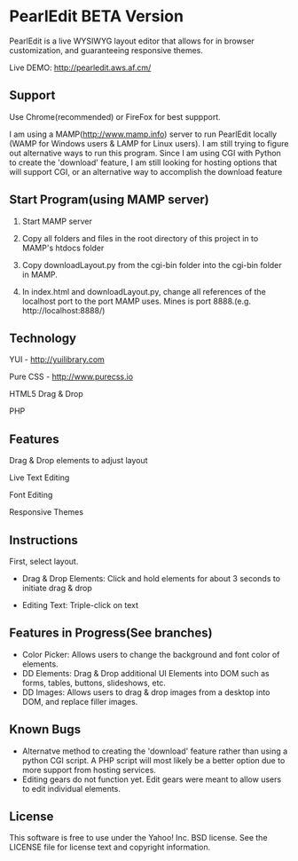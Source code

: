 PearlEdit BETA Version
======================

PearlEdit is a live WYSIWYG layout editor that allows for in browser customization, and guaranteeing responsive themes.


Live DEMO: http://pearledit.aws.af.cm/


Support
-------

Use Chrome(recommended) or FireFox for best suppport. 

I am using a MAMP(http://www.mamp.info) server to run PearlEdit locally (WAMP for Windows users & LAMP for Linux users). I am still trying to figure out alternative ways to run this program. Since I am using CGI with Python to create the 'download' feature, 
I am still looking for hosting options that will support CGI, or an alternative way to accomplish the 
download feature


Start Program(using MAMP server)
--------------------------------

1. Start MAMP server

2. Copy all folders and files in the root directory of this project in to MAMP's htdocs folder  

3. Copy downloadLayout.py from the cgi-bin folder into the cgi-bin folder in MAMP.

4. In index.html and downloadLayout.py, change all references of the localhost port to the port MAMP uses. Mines is port 8888.(e.g. http://localhost:8888/)


Technology
----------
YUI - http://yuilibrary.com

Pure CSS - http://www.purecss.io

HTML5 Drag & Drop

PHP

Features
--------

Drag & Drop elements to adjust layout

Live Text Editing

Font Editing

Responsive Themes


Instructions
------------

First, select layout. 

- Drag & Drop Elements: Click and hold elements for about 3 seconds to initiate drag & drop

- Editing Text: Triple-click on text


Features in Progress(See branches)
----------------------------------

- Color Picker: Allows users to change the background and font color of elements.
- DD Elements: Drag & Drop additional UI Elements into DOM such as forms, tables, buttons, slideshows, etc.
- DD Images: Allows users to drag & drop images from a desktop into DOM, and replace filler images.


Known Bugs
----------

- Alternatve method to creating the 'download' feature rather than using a python CGI script. A PHP script will most likely be a better option due to more support from hosting services.
- Editing gears do not function yet. Edit gears were meant to allow users to edit individual elements.


License
-------
This software is free to use under the Yahoo! Inc. BSD license. See the LICENSE file for license text and copyright information.